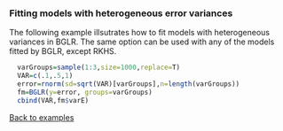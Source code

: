 ### Fitting models with heterogeneous error variances

The following example illsutrates how to fit models with heterogeneous variances in BGLR. The same option can be used with any of the models fitted by BGLR, except RKHS.

```R
  varGroups=sample(1:3,size=1000,replace=T)
  VAR=c(.1,.5,1)
  error=rnorm(sd=sqrt(VAR)[varGroups],n=length(varGroups))
  fm=BGLR(y=error, groups=varGroups)
  cbind(VAR,fm$varE)
```

[Back to examples](https://github.com/gdlc/BGLR-R/blob/master/README.md)

